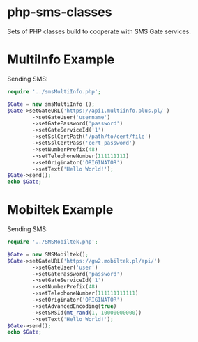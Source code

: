 php-sms-classes
===============

Sets of PHP classes build to cooperate with SMS Gate services.

MultiInfo Example
=============

Sending SMS:

```php
require '../smsMultiInfo.php';

$Gate = new smsMultiInfo ();
$Gate->setGateURL('https://api1.multiinfo.plus.pl/')
        ->setGateUser('username')
        ->setGatePassword('password')
        ->setGateServiceId('1')
        ->setSslCertPath('/path/to/cert/file')
        ->setSslCertPass('cert_password')
        ->setNumberPrefix(48)
        ->setTelephoneNumber(111111111)
        ->setOriginator('ORIGINATOR')
        ->setText('Hello World!');
$Gate->send();
echo $Gate;
```

Mobiltek Example
==============

Sending SMS:

```php
require '../SMSMobiltek.php';

$Gate = new SMSMobiltek();
$Gate->setGateURL('https://gw2.mobiltek.pl/api/')
        ->setGateUser('user')
        ->setGatePassword('password')
        ->setGateServiceId('1')
        ->setNumberPrefix(48)
        ->setTelephoneNumber(111111111111)
        ->setOriginator('ORIGINATOR')
        ->setAdvancedEncoding(true)
        ->setSMSId(mt_rand(1, 10000000000))
        ->setText('Hello World!');
$Gate->send();
echo $Gate;
```